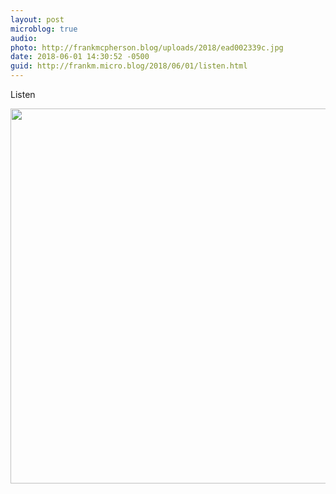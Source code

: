 ```yaml
---
layout: post
microblog: true
audio: 
photo: http://frankmcpherson.blog/uploads/2018/ead002339c.jpg
date: 2018-06-01 14:30:52 -0500
guid: http://frankm.micro.blog/2018/06/01/listen.html
---
```

Listen

<img src="http://frankmcpherson.blog/uploads/2018/ead002339c.jpg" width="600" height="600" />
